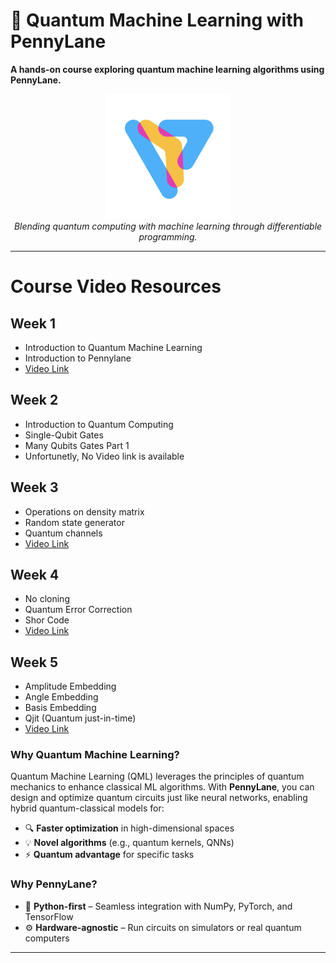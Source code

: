 # 🚀 Quantum Machine Learning with PennyLane  

**A hands-on course exploring quantum machine learning algorithms using PennyLane.**  

<div align="center">
  <img src="https://github.com/FLjv77/Quantum_ML_Course/blob/main/images/pennylane_icon.png" alt="PennyLane Logo" width="200"/>
  <br>
  <em>Blending quantum computing with machine learning through differentiable programming.</em>
</div>

---
# Course Video Resources

## Week 1
- Introduction to Quantum Machine Learning
- Introduction to Pennylane
- [Video Link](https://drive.google.com/drive/folders/1XAJF-5rifwB05-qVvVlA1ceA2f8YWC1U?usp=sharing)

## Week 2
- Introduction to Quantum Computing
- Single-Qubit Gates
- Many Qubits Gates Part 1
- Unfortunetly, No Video link is available

## Week 3
- Operations on density matrix
- Random state generator
- Quantum channels
- [Video Link](https://www.dropbox.com/scl/fo/wd8z1qjsqjz3xcqad874e/AEvOtf2D3ddJc8DDKq8Lv04?rlkey=girputzmugna65il0bfm2zfw3&st=fqyblg03&dl=0)

## Week 4
- No cloning
- Quantum Error Correction
- Shor Code
- [Video Link](https://www.dropbox.com/scl/fi/q89tq4qra941djbh0a0wi/1.mp4?rlkey=slwv2hy8kxwzeaaau2farpe84&st=twq0bl8g&dl=0)

## Week 5
- Amplitude Embedding
- Angle Embedding
- Basis Embedding
- Qjit (Quantum just-in-time)
- [Video Link](https://www.dropbox.com/scl/fo/kqzpochgh8qcw8x92yetd/ALBQOPCCpZzrMlahsCrXGkM?rlkey=crvm00puwxmf7imfwrvmreqh8&st=g2mpgi83&dl=0)


### **Why Quantum Machine Learning?**  
Quantum Machine Learning (QML) leverages the principles of quantum mechanics to enhance classical ML algorithms. With **PennyLane**, you can design and optimize quantum circuits just like neural networks, enabling hybrid quantum-classical models for:  
- 🔍 **Faster optimization** in high-dimensional spaces  
- 💡 **Novel algorithms** (e.g., quantum kernels, QNNs)  
- ⚡ **Quantum advantage** for specific tasks  

### **Why PennyLane?**  
- 🐍 **Python-first** – Seamless integration with NumPy, PyTorch, and TensorFlow  
- ⚙️ **Hardware-agnostic** – Run circuits on simulators or real quantum computers  

---
